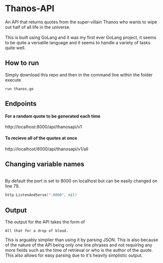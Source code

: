 # Thanos-API
An API that returns quotes from the super-villain Thanos who wants to wipe out half of all life in the universe.
<br>
<br>
This is built using GoLang and it was my first ever GoLang project, it seems to be quite a versatile language and it seems to handle a variety of tasks quite well.
<h2>How to run</h2>
Simply download this repo and then in the command line within the folder execute 

```
run thanos.go
```

<h2>Endpoints</h2>
<h4>For a random quote to be generated each time</h4>

http://localhost:8000/api/thanosapi/v1

<h4>To recieve all of the quotes at once</h4>

http://localhost/8000/api/thanosapi/v1/all

<h2>Changing variable names</h2>
<br>
By default the port is set to 8000 on localhost but can be easily changed on line 79.
<br>

```go
http.ListenAndServe(":8000", nil)
```
<h2>Output</h2>
The output for the API takes the form of 

```
All that for a drop of blood.
```

This is arguably simplier than using it by parsing JSON. This is also because of the nature of the API being only one line phrases and not requiring any more fields such as the time of retrieval or who is the author of the quote. This also allows for easy parsing due to it's heavily simplistic output.
